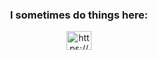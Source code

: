 
<h3 align="center">I sometimes do things here:</h3>
<p align="center">
<a href="https://www.hackerrank.com/diego_14melo" target="blank"><img align="center" src="https://raw.githubusercontent.com/rahuldkjain/github-profile-readme-generator/master/src/images/icons/Social/hackerrank.svg" alt="https://www.hackerrank.com/diego_14melo" height="30" width="40" /></a>
</p>